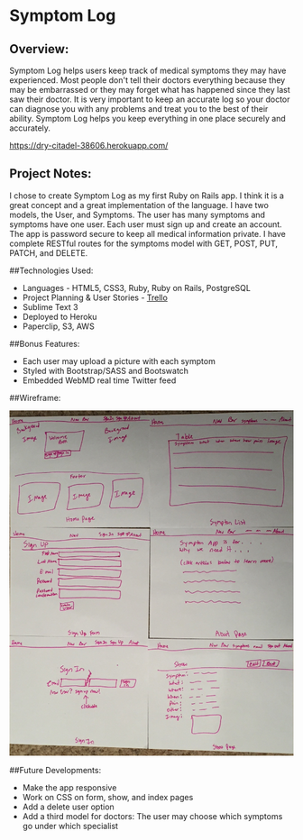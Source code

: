 # Symptom Log

## Overview:

Symptom Log helps users keep track of medical symptoms they may have experienced. Most people don't tell their doctors everything because they may be embarrassed or they may forget what has happened since they last saw their doctor. It is very important to keep an accurate log so your doctor can diagnose you with any problems and treat you to the best of their ability. Symptom Log helps you keep everything in one place securely and accurately.

<https://dry-citadel-38606.herokuapp.com/>

## Project Notes:

I chose to create Symptom Log as my first Ruby on Rails app. I think it is a great concept and a great implementation of the language. I have two models, the User, and Symptoms. The user has many symptoms and symptoms have one user. Each user must sign up and create an account. The app is password secure to keep all medical information private. I have complete RESTful routes for the symptoms model with GET, POST, PUT, PATCH, and DELETE. 

##Technologies Used:

- Languages - HTML5, CSS3, Ruby, Ruby on Rails, PostgreSQL 
- Project Planning & User Stories - [Trello](https://trello.com/b/tmtWzxK0/full-stack-app)
- Sublime Text 3
- Deployed to Heroku
- Paperclip, S3, AWS


##Bonus Features:

- Each user may upload a picture with each symptom
- Styled with Bootstrap/SASS and Bootswatch
- Embedded WebMD real time Twitter feed 

##Wireframe:

![](./wireframes.jpg)

##Future Developments:

- Make the app responsive
- Work on CSS on form, show, and index pages
- Add a delete user option
- Add a third model for doctors: The user may choose which symptoms go under which specialist
